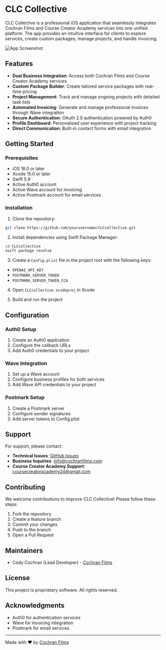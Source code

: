 # CLC Collective

CLC Collective is a professional iOS application that seamlessly integrates Cochran Films and Course Creator Academy services into one unified platform. The app provides an intuitive interface for clients to explore services, create custom packages, manage projects, and handle invoicing.

![App Screenshot](path_to_screenshot.png)

## Features

- **Dual Business Integration**: Access both Cochran Films and Course Creator Academy services
- **Custom Package Builder**: Create tailored service packages with real-time pricing
- **Project Management**: Track and manage ongoing projects with detailed task lists
- **Automated Invoicing**: Generate and manage professional invoices through Wave integration
- **Secure Authentication**: OAuth 2.0 authentication powered by Auth0
- **Profile Dashboard**: Personalized user experience with project tracking
- **Direct Communication**: Built-in contact forms with email integration

## Getting Started

### Prerequisites

- iOS 16.0 or later
- Xcode 15.0 or later
- Swift 5.9
- Active Auth0 account
- Active Wave account for invoicing
- Active Postmark account for email services

### Installation

1. Clone the repository:
```bash
git clone https://github.com/yourusername/CLCcollective.git
```

2. Install dependencies using Swift Package Manager:
```bash
cd CLCcollective
swift package resolve
```

3. Create a `Config.plist` file in the project root with the following keys:
- `OPENAI_API_KEY`
- `POSTMARK_SERVER_TOKEN`
- `POSTMARK_SERVER_TOKEN_CCA`

4. Open `CLCcollective.xcodeproj` in Xcode

5. Build and run the project

## Configuration

### Auth0 Setup
1. Create an Auth0 application
2. Configure the callback URLs
3. Add Auth0 credentials to your project

### Wave Integration
1. Set up a Wave account
2. Configure business profiles for both services
3. Add Wave API credentials to your project

### Postmark Setup
1. Create a Postmark server
2. Configure sender signatures
3. Add server tokens to Config.plist

## Support

For support, please contact:

- **Technical Issues**: [GitHub Issues](https://github.com/yourusername/CLCcollective/issues)
- **Business Inquiries**: info@cochranfilms.com
- **Course Creator Academy Support**: coursecreatoracademy24@gmail.com

## Contributing

We welcome contributions to improve CLC Collective! Please follow these steps:

1. Fork the repository
2. Create a feature branch
3. Commit your changes
4. Push to the branch
5. Open a Pull Request

## Maintainers

- Cody Cochran (Lead Developer) - [Cochran Films](https://cochranfilms.com)

## License

This project is proprietary software. All rights reserved.

## Acknowledgments

- Auth0 for authentication services
- Wave for invoicing integration
- Postmark for email services

---

Made with ❤️ by [Cochran Films](https://cochranfilms.com) 
